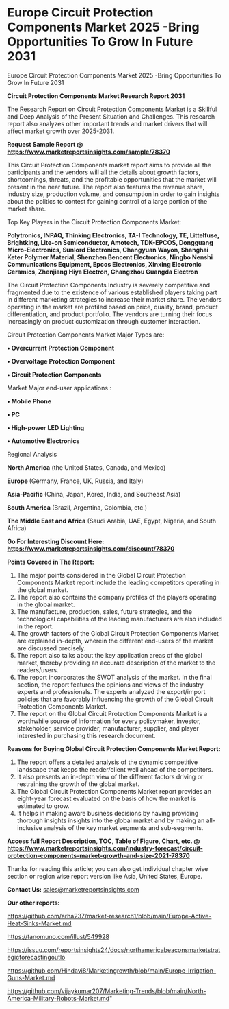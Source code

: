 # Europe Circuit Protection Components Market 2025 -Bring Opportunities To Grow In Future 2031
Europe Circuit Protection Components Market 2025 -Bring Opportunities To Grow In Future 2031

<strong>Circuit Protection Components Market Research Report 2031</strong>

The Research Report on Circuit Protection Components Market is a Skillful and Deep Analysis of the Present Situation and Challenges. This research report also analyzes other important trends and market drivers that will affect market growth over 2025-2031.

<strong>Request Sample Report @ <a href=https://www.marketreportsinsights.com/sample/78370>https://www.marketreportsinsights.com/sample/78370</a></strong>

This Circuit Protection Components market report aims to provide all the participants and the vendors will all the details about growth factors, shortcomings, threats, and the profitable opportunities that the market will present in the near future. The report also features the revenue share, industry size, production volume, and consumption in order to gain insights about the politics to contest for gaining control of a large portion of the market share.

Top Key Players in the Circuit Protection Components Market:

<strong>Polytronics, INPAQ, Thinking Electronics, TA-I Technology, TE, Littelfuse, Brightking, Lite-on Semiconductor, Amotech, TDK-EPCOS, Dongguang Micro-Electronics, Sunlord Electronics, Changyuan Wayon, Shanghai Keter Polymer Material, Shenzhen Bencent Electronics, Ningbo Nenshi Communications Equipment, Epcos Electronics, Xinxing Electronic Ceramics, Zhenjiang Hiya Electron, Changzhou Guangda Electron</strong>

The Circuit Protection Components Industry is severely competitive and fragmented due to the existence of various established players taking part in different marketing strategies to increase their market share. The vendors operating in the market are profiled based on price, quality, brand, product differentiation, and product portfolio. The vendors are turning their focus increasingly on product customization through customer interaction.

Circuit Protection Components Market Major Types are:

<strong>• Overcurrent Protection Component

• Overvoltage Protection Component

• Circuit Protection Components</strong>

Market Major end-user applications :

<strong>• Mobile Phone

• PC

• High-power LED Lighting

• Automotive Electronics</strong>

Regional Analysis

</u><strong><b>North America</b></strong> (the United States, Canada, and Mexico)

<strong><b>Europe </b></strong>(Germany, France, UK, Russia, and Italy)

<strong><b>Asia-Pacific</b></strong> (China, Japan, Korea, India, and Southeast Asia)

<strong><b>South America</b></strong> (Brazil, Argentina, Colombia, etc.)

<strong><b>The Middle East and Africa</b></strong> (Saudi Arabia, UAE, Egypt, Nigeria, and South Africa)

<strong>Go For Interesting Discount Here: <a href=https://www.marketreportsinsights.com/discount/78370>https://www.marketreportsinsights.com/discount/78370</a></strong>

<strong>Points Covered in The Report:</strong>
<ol>
  <li>The major points considered in the Global Circuit Protection Components Market report include the leading competitors operating in the global market.</li>
  <li>The report also contains the company profiles of the players operating in the global market.</li>
  <li>The manufacture, production, sales, future strategies, and the technological capabilities of the leading manufacturers are also included in the report.</li>
  <li>The growth factors of the Global Circuit Protection Components Market are explained in-depth, wherein the different end-users of the market are discussed precisely.</li>
  <li>The report also talks about the key application areas of the global market, thereby providing an accurate description of the market to the readers/users.</li>
  <li>The report incorporates the SWOT analysis of the market. In the final section, the report features the opinions and views of the industry experts and professionals. The experts analyzed the export/import policies that are favorably influencing the growth of the Global Circuit Protection Components Market.</li>
  <li>The report on the Global Circuit Protection Components Market is a worthwhile source of information for every policymaker, investor, stakeholder, service provider, manufacturer, supplier, and player interested in purchasing this research document.</li>
</ol>
<strong>Reasons for Buying Global Circuit Protection Components Market Report:</strong>

<ol>
  <li>The report offers a detailed analysis of the dynamic competitive landscape that keeps the reader/client well ahead of the competitors.</li>
  <li>It also presents an in-depth view of the different factors driving or restraining the growth of the global market.</li>
  <li>The Global Circuit Protection Components Market report provides an eight-year forecast evaluated on the basis of how the market is estimated to grow.</li>
  <li>It helps in making aware business decisions by having providing thorough insights insights into the global market and by making an all-inclusive analysis of the key market segments and sub-segments.</li>
</ol>
<strong>Access full Report Description, TOC, Table of Figure, Chart, etc. @ <a href=https://www.marketreportsinsights.com/industry-forecast/circuit-protection-components-market-growth-and-size-2021-78370>https://www.marketreportsinsights.com/industry-forecast/circuit-protection-components-market-growth-and-size-2021-78370</a></strong>


Thanks for reading this article; you can also get individual chapter wise section or region wise report version like Asia, United States, Europe.

<strong>Contact Us:</strong>
sales@marketreportsinsights.com

<strong>Our other reports:</strong>

<a href=https://github.com/arha237/market-research1/blob/main/Europe-Active-Heat-Sinks-Market.md>https://github.com/arha237/market-research1/blob/main/Europe-Active-Heat-Sinks-Market.md</a>

<a href=https://tanomuno.com/illust/549928>https://tanomuno.com/illust/549928</a>

<a href=https://issuu.com/reportsinsights24/docs/northamericabeaconsmarketstrategicforecastingoutlo>https://issuu.com/reportsinsights24/docs/northamericabeaconsmarketstrategicforecastingoutlo</a>

<a href=https://github.com/Hindavi8/Marketingrowth/blob/main/Europe-Irrigation-Guns-Market.md>https://github.com/Hindavi8/Marketingrowth/blob/main/Europe-Irrigation-Guns-Market.md</a>

<a href=https://github.com/vijaykumar207/Marketing-Trends/blob/main/North-America-Military-Robots-Market.md>https://github.com/vijaykumar207/Marketing-Trends/blob/main/North-America-Military-Robots-Market.md</a>"
